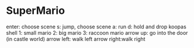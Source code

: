 # SuperMario

enter:      choose scene
s:          jump, choose scene
a:          run
d:          hold and drop koopas shell
1:          small mario
2:          big mario
3:          raccoon mario
arrow up:   go into the door (in castle world)
arrow left: walk left
arrow right:walk right

